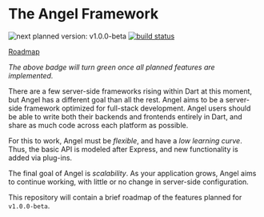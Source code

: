 # The Angel Framework

![next planned version: v1.0.0-beta](https://img.shields.io/badge/next%20release-v1.0.0--beta-blue.svg)
[![build status](https://travis-ci.org/angel-dart/roadmap.svg)](https://travis-ci.org/angel-dart/roadmap)

[Roadmap](https://github.com/angel-dart/roadmap/blob/master/ROADMAP.md)

*The above badge will turn green once all planned features are implemented.*

There are a few server-side frameworks rising within Dart at this moment, but Angel has a different goal than all the rest.
Angel aims to be a server-side framework optimized for full-stack development. Angel users should be able to write both
their backends and frontends entirely in Dart, and share as much code across each platform as possible.

For this to work, Angel must be *flexible*, and have a *low learning curve*. Thus, the basic API is modeled after Express, and
new functionality is added via plug-ins.

The final goal of Angel is *scalability*. As your application grows, Angel aims to continue working, with little or no change in
server-side configuration.

This repository will contain a brief roadmap of the features planned for `v1.0.0-beta`.

